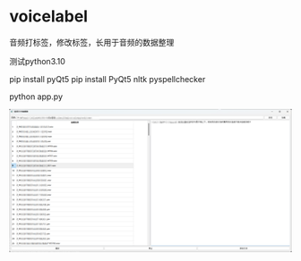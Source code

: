 # voicelabel
音频打标签，修改标签，长用于音频的数据整理

测试python3.10

pip install pyQt5
pip install PyQt5 nltk pyspellchecker

python app.py

![示例图](87955.png)


